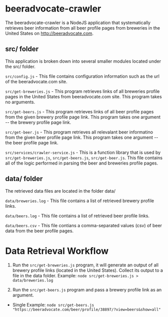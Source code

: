 # beeradvocate-crawler
The beeradvocate-crawler is a NodeJS application that systematically retrieves beer information from all beer profile pages from breweries in the United States on http://beeradvocate.com.

##  src/ folder
This application is broken down into several smaller modules located under the src/ folder.

`src/config.js` - This file contains configuration information such as the url of the beeradvocate.com site.

`src/get-breweries.js` - This program retrieves links of all breweries profile pages in the United States from beeradvocate.com site.  This program takes no arguments.

`src/get-beers.js` - This program retrieves links of all beer profile pages from the given brewery profile page link.  This program takes one argument -- the brewery profile page link.

`src/get-beer.js` - This program retrieves all relevalant beer informatino from the given beer profile page link.  This program takes one argument -- the beer profile page link.

`src/services/crawler-service.js` - This is a function library that is used by `src/get-breweries.js`, `src/get-beers.js`, `src/get-beer.js`.  This file contains all of the logic performed in parsing the beer and breweries profile pages.

## data/ folder
The retrieved data files are located in the folder data/

`data/breweries.log` - This file contains a list of retrieved brewery profile links.

`data/beers.log` - This file contains a list of retrieved beer profile links.

`data/beers.csv` - This file contians a comma-separated values (csv) of beer data from the beer profile pages.

# Data Retrieval Workflow
1. Run the `src/get-breweries.js` program, it will generate an output of all brewery profile links (located in the United States).  Collect its output to a file in the data folder.  Example:  `node src/get-breweries.js > data/breweries.log`

2. Run the `src/get-beers.js` program and pass a brewery profile link as an argument.  
- Single Example:  `node src/get-beers.js "https://beeradvocate.com/beer/profile/38897/?view=beers&show=all"` 

